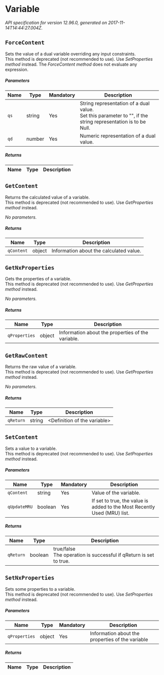 
<!-- markdownlint-disable -->
# Variable

_API specification for version 12.96.0, generated on 2017-11-14T14:44:27.004Z._

## `ForceContent`

Sets the value of a dual variable overriding any input constraints.<br>This method is deprecated (not recommended to use). Use _SetProperties method_ instead.  The _ForceContent method_ does not evaluate any expression. 

##### Parameters

| Name | Type | Mandatory | Description |
| ---- | ---- | --------- | ----------- |
| `qs` | string | Yes | String representation of a dual value.<br>Set this parameter to "", if the string representation is to be Null. |
| `qd` | number | Yes | Numeric representation of a dual value. |

##### Returns

| Name | Type | Description |
| ---- | ---- | ----------- |


## `GetContent`

Returns the calculated value of a variable.<br>This method is deprecated (not recommended to use). Use _GetProperties method_ instead. 

_No parameters._

##### Returns

| Name | Type | Description |
| ---- | ---- | ----------- |
| `qContent` | object | Information about the calculated value. |

## `GetNxProperties`

Gets the properties of a variable.<br>This method is deprecated (not recommended to use). Use _GetProperties method_ instead. 

_No parameters._

##### Returns

| Name | Type | Description |
| ---- | ---- | ----------- |
| `qProperties` | object | Information about the properties of the variable. |

## `GetRawContent`

Returns the raw value of a variable.<br>This method is deprecated (not recommended to use). Use _GetProperties method_ instead. 

_No parameters._

##### Returns

| Name | Type | Description |
| ---- | ---- | ----------- |
| `qReturn` | string | &lt;Definition of the variable&gt; |

## `SetContent`

Sets a value to a variable.<br>This method is deprecated (not recommended to use). Use _SetProperties method_ instead. 

##### Parameters

| Name | Type | Mandatory | Description |
| ---- | ---- | --------- | ----------- |
| `qContent` | string | Yes | Value of the variable. |
| `qUpdateMRU` | boolean | Yes | If set to true, the value is added to the Most Recently Used (MRU) list. |

##### Returns

| Name | Type | Description |
| ---- | ---- | ----------- |
| `qReturn` | boolean | true/false<br>The operation is successful if qReturn is set to true. |

## `SetNxProperties`

Sets some properties to a variable.<br>This method is deprecated (not recommended to use). Use _SetProperties method_ instead. 

##### Parameters

| Name | Type | Mandatory | Description |
| ---- | ---- | --------- | ----------- |
| `qProperties` | object | Yes | Information about the properties of the variable |

##### Returns

| Name | Type | Description |
| ---- | ---- | ----------- |

